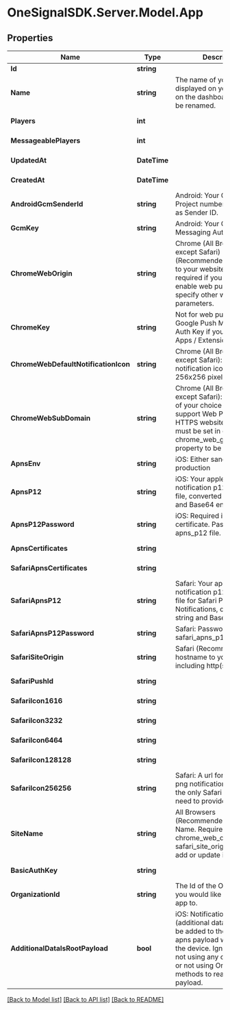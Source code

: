 # OneSignalSDK.Server.Model.App

## Properties

Name | Type | Description | Notes
------------ | ------------- | ------------- | -------------
**Id** | **string** |  | [readonly] 
**Name** | **string** | The name of your app, as displayed on your apps list on the dashboard.  This can be renamed. | [optional] 
**Players** | **int** |  | [optional] [readonly] 
**MessageablePlayers** | **int** |  | [optional] [readonly] 
**UpdatedAt** | **DateTime** |  | [optional] [readonly] 
**CreatedAt** | **DateTime** |  | [optional] [readonly] 
**AndroidGcmSenderId** | **string** | Android: Your Google Project number.  Also known as Sender ID. | [optional] 
**GcmKey** | **string** | Android: Your Google Push Messaging Auth Key | [optional] 
**ChromeWebOrigin** | **string** | Chrome (All Browsers except Safari) (Recommended): The URL to your website.  This field is required if you wish to enable web push and specify other web push parameters. | [optional] 
**ChromeKey** | **string** | Not for web push.  Your Google Push Messaging Auth Key if you use Chrome Apps / Extensions. | [optional] 
**ChromeWebDefaultNotificationIcon** | **string** | Chrome (All Browsers except Safari): Your default notification icon. Should be 256x256 pixels, min 80x80. | [optional] 
**ChromeWebSubDomain** | **string** | Chrome (All Browsers except Safari): A subdomain of your choice in order to support Web Push on non-HTTPS websites. This field must be set in order for the chrome_web_gcm_sender_id property to be processed. | [optional] 
**ApnsEnv** | **string** | iOS: Either sandbox or production | [optional] 
**ApnsP12** | **string** | iOS: Your apple push notification p12 certificate file, converted to a string and Base64 encoded. | [optional] 
**ApnsP12Password** | **string** | iOS: Required if using p12 certificate.  Password for the apns_p12 file. | [optional] 
**ApnsCertificates** | **string** |  | [optional] [readonly] 
**SafariApnsCertificates** | **string** |  | [optional] [readonly] 
**SafariApnsP12** | **string** | Safari: Your apple push notification p12 certificate file for Safari Push Notifications, converted to a string and Base64 encoded. | [optional] 
**SafariApnsP12Password** | **string** | Safari: Password for safari_apns_p12 file | [optional] 
**SafariSiteOrigin** | **string** | Safari (Recommended): The hostname to your website including http(s):// | [optional] 
**SafariPushId** | **string** |  | [optional] [readonly] 
**SafariIcon1616** | **string** |  | [optional] [readonly] 
**SafariIcon3232** | **string** |  | [optional] [readonly] 
**SafariIcon6464** | **string** |  | [optional] [readonly] 
**SafariIcon128128** | **string** |  | [optional] [readonly] 
**SafariIcon256256** | **string** | Safari: A url for a 256x256 png notification icon. This is the only Safari icon URL you need to provide. | [optional] 
**SiteName** | **string** | All Browsers (Recommended): The Site Name. Requires both chrome_web_origin and safari_site_origin to be set to add or update it. | [optional] 
**BasicAuthKey** | **string** |  | [optional] [readonly] 
**OrganizationId** | **string** | The Id of the Organization you would like to add this app to. | [optional] 
**AdditionalDataIsRootPayload** | **bool** | iOS: Notification data (additional data) values will be added to the root of the apns payload when sent to the device.  Ignore if you&#39;re not using any other plugins, or not using OneSignal SDK methods to read the payload. | [optional] 

[[Back to Model list]](../README.md#documentation-for-models) [[Back to API list]](../README.md#documentation-for-api-endpoints) [[Back to README]](../README.md)

